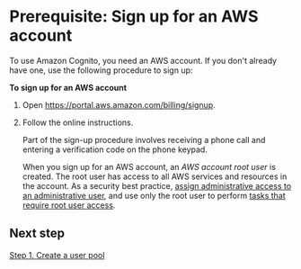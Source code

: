 # Prerequisite: Sign up for an AWS account<a name="aws-cognito-sign-up-aws-account"></a>

To use Amazon Cognito, you need an AWS account\. If you don't already have one, use the following procedure to sign up:

**To sign up for an AWS account**

1. Open [https://portal\.aws\.amazon\.com/billing/signup](https://portal.aws.amazon.com/billing/signup)\.

1. Follow the online instructions\.

   Part of the sign\-up procedure involves receiving a phone call and entering a verification code on the phone keypad\.

   When you sign up for an AWS account, an *AWS account root user* is created\. The root user has access to all AWS services and resources in the account\. As a security best practice, [assign administrative access to an administrative user](https://docs.aws.amazon.com/singlesignon/latest/userguide/getting-started.html), and use only the root user to perform [tasks that require root user access](https://docs.aws.amazon.com/general/latest/gr/root-vs-iam.html#aws_tasks-that-require-root)\.

## Next step<a name="aws-cognito-sign-up-aws-account-next-step"></a>

[Step 1\. Create a user pool](cognito-user-pool-as-user-directory.md)